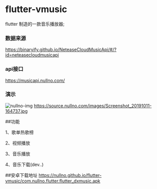 # flutter-vmusic

flutter 制造的一款音乐播放器;


### 数据来源
https://binaryify.github.io/NeteaseCloudMusicApi/#/?id=neteasecloudmusicapi

### api接口
https://musicapi.nullno.com/

### 演示
![nullno-img](https://source.nullno.com/images/Screenshot_20191011-164737.jpg)
https://source.nullno.com/images/Screenshot_20191011-164737.jpg

##功能

1、歌单热歌榜

2、视频播放

3、音乐播放

4、音乐下载(dev..)

##安卓下载地址
https://nullno.github.io/flutter-vmusic/com.nullno.flutter.flutter_dxmusic.apk

